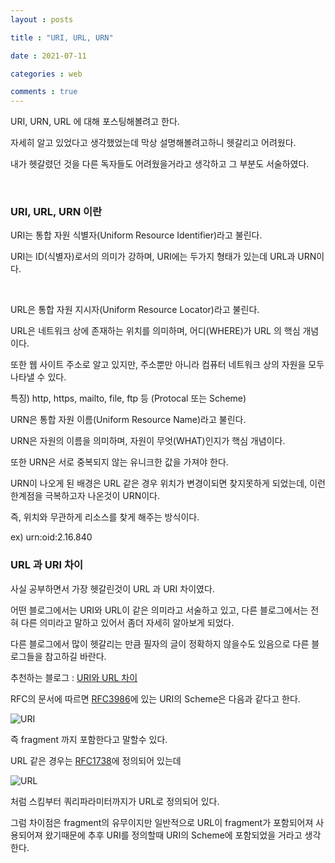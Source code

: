 ```yaml
---
layout : posts

title : "URI, URL, URN"

date : 2021-07-11

categories : web

comments : true
---
```




URI, URN, URL 에 대해 포스팅해볼려고 한다.

자세히 알고 있었다고 생각했었는데 막상 설명해볼려고하니 헷갈리고 어려웠다.

내가 헷갈렸던 것을 다른 독자들도 어려웠을거라고 생각하고 그 부분도 서술하였다.

<br>

### URI, URL, URN 이란

URI는 통합 자원 식별자(Uniform Resource Identifier)라고 불린다.

URI는 ID(식별자)로서의 의미가 강하며, URI에는 두가지 형태가 있는데 URL과 URN이다.

<br>

URL은 통합 자원 지시자(Uniform Resource Locator)라고 불린다.

URL은 네트워크 상에 존재하는 위치를 의미하며, 어디(WHERE)가 URL 의 핵심 개념이다.

또한 웹 사이트 주소로 알고 있지만, 주소뿐만 아니라 컴퓨터 네트워크 상의 자원을 모두 나타낼 수 있다.

특징) http, https, mailto, file, ftp 등 (Protocal 또는 Scheme)



URN은 통합 자원 이름(Uniform Resource Name)라고 불린다.

URN은 자원의 이름을 의미하며, 자원이 무엇(WHAT)인지가 핵심 개념이다.

또한 URN은 서로 중복되지 않는 유니크한 값을 가져야 한다.

URN이 나오게 된 배경은 URL 같은 경우 위치가 변경이되면 찾지못하게 되었는데, 이런 한계점을 극복하고자 나온것이 URN이다.

즉, 위치와 무관하게 리소스를 찾게 해주는 방식이다.

ex)  urn:oid:2.16.840



### URL 과 URI 차이

사실 공부하면서 가장 헷갈린것이 URL 과 URI 차이였다.

어떤 블로그에서는 URI와 URL이 같은 의미라고 서술하고 있고, 다른 블로그에서는 전혀 다른 의미라고 말하고 있어서 좀더 자세히 알아보게 되었다.

다른 블로그에서 많이 헷갈리는 만큼 필자의 글이 정확하지 않을수도 있음으로 다른 블로그들을 참고하길 바란다.

추천하는 블로그 : [URI와 URL 차이](https://velog.io/@jch9537/URI-URL)



RFC의 문서에 따르면 [RFC3986](https://datatracker.ietf.org/doc/html/rfc3986#section-3)에 있는 URI의 Scheme은 다음과 같다고 한다.

![URI](https://user-images.githubusercontent.com/66049273/125196988-e337f880-e296-11eb-94be-11174a25b60a.png)

즉 fragment 까지 포함한다고 말할수 있다.



URL 같은 경우는 [RFC1738](https://datatracker.ietf.org/doc/html/rfc1738)에 정의되어 있는데

![URL](https://user-images.githubusercontent.com/66049273/125197251-d49e1100-e297-11eb-8a11-e2d47794a80b.png)

처럼 스킴부터 쿼리파라미터까지가 URL로 정의되어 있다.



그럼 차이점은 fragment의 유무이지만 일반적으로 URL이 fragment가 포함되어져 사용되어져 왔기때문에 추후 URI를 정의할때 URI의 Scheme에 포함되었을 거라고 생각한다.
